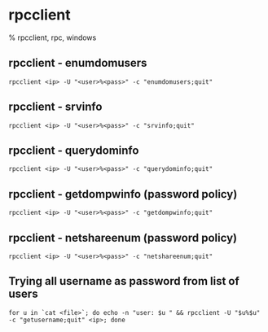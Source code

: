 # rpcclient

% rpcclient, rpc, windows

## rpcclient - enumdomusers
```
rpcclient <ip> -U "<user>%<pass>" -c "enumdomusers;quit"
```

## rpcclient - srvinfo
```
rpcclient <ip> -U "<user>%<pass>" -c "srvinfo;quit"
```

## rpcclient - querydominfo
```
rpcclient <ip> -U "<user>%<pass>" -c "querydominfo;quit"
```

## rpcclient - getdompwinfo  (password policy)
```
rpcclient <ip> -U "<user>%<pass>" -c "getdompwinfo;quit"
```

## rpcclient - netshareenum  (password policy)
```
rpcclient <ip> -U "<user>%<pass>" -c "netshareenum;quit"
```

## Trying all username as password from list of users
```
for u in `cat <file>`; do echo -n "user: $u " && rpcclient -U "$u%$u" -c "getusername;quit" <ip>; done
```